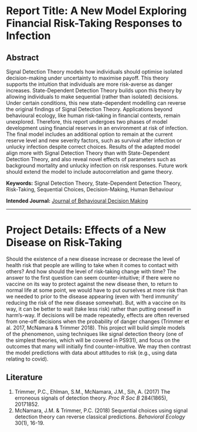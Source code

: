 # Report Title: A New Model Exploring Financial Risk-Taking Responses to Infection

## Abstract

Signal Detection Theory models how individuals should optimise isolated decision-making under uncertainty to maximise payoff. This theory supports the intuition that individuals are more risk-averse as danger increases. State-Dependent Detection Theory builds upon this theory by allowing individuals to make sequential (rather than isolated) decisions. Under certain conditions, this new state-dependent modelling can reverse the original findings of Signal Detection Theory. Applications beyond behavioural ecology, like human risk-taking in financial contexts, remain unexplored. Therefore, this report undergoes two phases of model development using financial reserves in an environment at risk of infection. The final model includes an additional option to remain at the current reserve level and new severity factors, such as survival after infection or unlucky infection despite correct choices. Results of the adapted model align more with Signal Detection Theory than with State-Dependent Detection Theory, and also reveal novel effects of parameters such as background mortality and unlucky infection on risk responses. Future work should extend the model to include autocorrelation and game theory.

**Keywords:** Signal Detection Theory, State-Dependent Detection Theory, Risk-Taking, Sequential Choices, Decision-Making, Human Behaviour

**Intended Journal:** [Journal of Behavioural Decision Making](https://onlinelibrary.wiley.com/journal/10990771)

-----------------

# Project Details: Effects of a New Disease on Risk-Taking
Should the existence of a new disease increase or decrease the level of health risk that people are willing to take when it comes to contact with others? And how should the level of risk-taking change with time? The answer to the first question can seem counter-intuitive; if there were no vaccine on its way to protect against the new disease then, to return to normal life at some point, we would have to put ourselves at more risk than we needed to prior to the disease appearing (even with ‘herd immunity’ reducing the risk of the new disease somewhat). But, with a vaccine on its way, it can be better to wait (take less risk) rather than putting oneself in harm’s-way. If decisions will be made repeatedly, effects are often reversed from one-off decisions when the probability of danger changes (Trimmer et al. 2017, McNamara & Trimmer 2018). This project will build simple models of the phenomenon, using techniques like signal detection theory (one of the simplest theories, which will be covered in PS931), and focus on the outcomes that many will initially find counter-intuitive. We may then contrast the model predictions with data about attitudes to risk (e.g., using data relating to covid).

## Literature
1. Trimmer, P.C., Ehlman, S.M., McNamara, J.M., Sih, A. (2017) The erroneous signals of detection theory. *Proc R Soc B* 284(1865), 20171852.
2. McNamara, J.M. & Trimmer, P.C. (2018) Sequential choices using signal detection theory can reverse classical predictions. *Behavioral Ecology* 30(1), 16-19.
